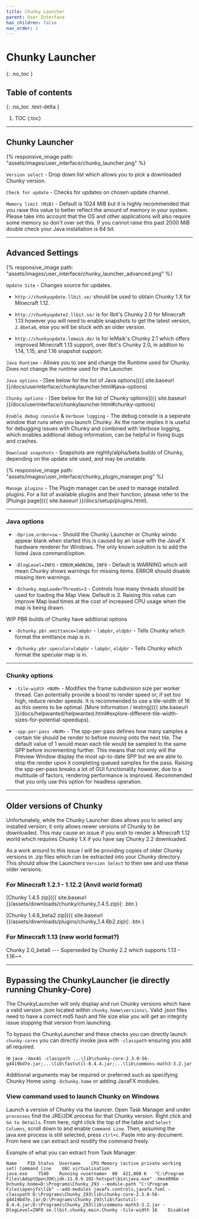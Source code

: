 ```yaml
---
title: Chunky Launcher
parent: User Interface
has_children: false
nav_order: 1
---
```


# Chunky Launcher
{: .no_toc }

## Table of contents
{: .no_toc .text-delta }

1. TOC
{:toc}

---

## Chunky Launcher

{% responsive_image path: "assets/images/user_interface/chunky_launcher.png" %}

`Version select` - Drop down list which allows you to pick a downloaded Chunky version.

`Check for update` - Checks for updates on chosen update channel.

`Memory limit (MiB)` - Default is 1024 MiB but it is highly recommended that you raise this value to better reflect the amount of memory in your system. Please take into account that the OS and other applications will also require some memory so don't over set this. If you cannot raise this past 2000 MiB double check your Java installation is 64 bit.

---

## Advanced Settings

{% responsive_image path: "assets/images/user_interface/chunky_launcher_advanced.png" %}

`Update Site` - Changes source for updates.

- `http://chunkyupdate.llbit.se/` should be used to obtain Chunky 1.X for Minecraft 1.12.

- `http://chunkyupdate2.llbit.se/` is for llbit's Chunky 2.0 for Minecraft 1.13 however you will need to enable snapshots to get the latest version, `2.0beta6`, else you will be stuck with an older version.

- `http://chunkyupdate.lemaik.de/` is for leMaik's Chunky 2.1 which offers improved Minecraft 1.13 support, over llbit's Chunky 2.0, in addtion to 1.14, 1.15, and 1.16 snapshot support.

`Java Runtime` - Allows you to see and change the Runtime used for Chunky. Does not change the runtime used for the Launcher.

`Java options` - [See below for the list of Java options]({{ site.baseurl }}/docs/userinterface/chunkylauncher.html#java-options)

`Chunky options` - [See below for the list of Chunky options]({{ site.baseurl }}/docs/userinterface/chunkylauncher.html#chunky-options)

`Enable debug console` & `Verbose logging` - The debug console is a seperate window that runs when you launch Chunky. As the name implies it is useful for debugging issues with Chunky and combined with Verbose logging, which enables addtional debug information, can be helpful in fixing bugs and crashes.

`Download snapshots` - Snapshots are nightly/alpha/beta builds of Chunky, depending on the update site used, and may be unstable.

{% responsive_image path: "assets/images/user_interface/chunky_plugin_manager.png" %}

`Manage plugins` - The Plugin manager can be used to manage installed plugins. For a list of available plugins and their function, please refer to the [Pluings page]({{ site.baseurl }}/docs/setup/plugins.html).

---

### Java options

- `-Dprism.order=sw` - Should the Chunky Launcher or Chunky windo appear blank when started this is caused by an issue with the JavaFX hardware renderer for Windows. The only known solution is to add the listed Java command/option. 

- `-DlogLevel=INFO` - `ERROR`,`WARNING`, `INFO` - Default is WARNING which will mean Chunky shows warnings for missing items. ERROR should disable missing item warnings.

- `-Dchunky.mapLoaderThreads=3` - Controls how many threads should be used for loading the Map View. Default is 3. Raising this value can improve Map load times at the cost of increased CPU usage when the map is being drawn.

WIP PBR builds of Chunky have addtional options

- `-Dchunky.pbr.emittance=labpbr` - `labpbr`, `oldpbr` - Tells Chunky which format the emittance map is in.

- `-Dchunky.pbr.specular=labpbr` - `labpbr`, `oldpbr` - Tells Chunky which format the specular map is in.

---

### Chunky options

- `-tile-width <NUM>` - Modifies the frame subdivision size per worker thread. Can potentially provide a boost to render speed or, if set too high, reduce render speeds. It is recommended to use a tile-width of 16 as this seems to be optimal. [More information / testing]({{ site.baseurl }}/docs/helpwanted/helpwanted.html#explore-different-tile-width-sizes-for-potential-speedups).

- `-spp-per-pass <NUM>` - The spp-per-pass defines how many samples a certain tile should be render to before moving onto the next tile. The default value of 1 would mean each tile would be sampled to the same SPP before incrementing further. This means that not only will the Preview Window display the most up-to-date SPP but we are able to stop the render upon it completing queued samples for the pass. Raising the spp-per-pass breaks a lot of GUI functionality however, due to a multitude of factors, rendering performance is improved. Recommended that you only use this option for headless operation.

---

## Older versions of Chunky

Unfortunately, while the Chunky Launcher does allows you to select any installed version; it only allows newer versions of Chunky to be downloaded. This may cause an issue if you wish to render a Minecraft 1.12 world which requires Chunky 1.X if you have say Chunky 2.2 downloaded.

As a work around to this issue I will be providing copies of older Chunky versions in .zip files which can be extracted into your Chunky directory. This should allow the Launchers `Version Select` to then see and use these older versions.

### For Minecraft 1.2.1 - 1.12.2 (Anvil world format)

[Chunky 1.4.5 zip]({{ site.baseurl }}/assets/downloads/chunky/chunky_1.4.5.zip){: .btn }

[Chunky 1.4.6_beta2 zip]({{ site.baseurl }}/assets/downloads/plugins/chunky_1.4.6b2.zip){: .btn }

### For Minecraft 1.13 (new world format?)

Chunky 2.0_beta6 --- Superseded by Chunky 2.2 which supports 1.13 - 1.16~+.

---

## Bypassing the ChunkyLauncher (ie directly running Chunky-Core)

The ChunkyLauncher will only display and run Chunky versions which have a valid version .json located within `chunky.home\versions\`. Valid .json files need to have a correct md5 hash and file size else you will get an integrity issue stopping that version from launching.

To bypass the ChunkyLauncher and these checks you can directly launch `chunky-cores` you can directly invoke java with `-classpath` ensuring you add all required.

ie `java -Xmx4G -classpath ...\lib\chunky-core-2.3.0-56-g4419bd7e.jar;...\lib\fastutil-8.4.4.jar;...\lib\commons-math3-3.2.jar`

Additional arguments may be required or preferred such as specifying Chunky Home using `-Dchunky.home` or adding JavaFX modules.

### View command used to launch Chunky on Windows

Launch a version of Chunky via the launcer. Open Task Manager and under `processes` find the JRE/JDK process for that Chunky version. Right click and `Go to Details`. From here, right click the top of the table and `Select Columns`, scroll down to and enable `Command Line`. Then, assuming the java.exe process is still selected, press `ctrl+c`. Paste into any document.  From here we can extract and modify the command freely.

Example of what you can extract from Task Manager:

```
Name	PID	Status	Username	CPU	Memory (active private working set)	Command line	UAC virtualisation
java.exe	7540	Running	<username>	00 	421,008 K	"C:\Program Files\AdoptOpenJDK\jdk-11.0.9.101-hotspot\bin\java.exe" -Xmx4096m -Dchunky.home=D:\Programs\Chunky_293 --module-path "C:\Program Files\openjfx\lib" --add-modules javafx.controls,javafx.fxml -classpath D:\Programs\Chunky_293\lib\chunky-core-2.3.0-56-g4419bd7e.jar;D:\Programs\Chunky_293\lib\fastutil-8.4.4.jar;D:\Programs\Chunky_293\lib\commons-math3-3.2.jar -DlogLevel=INFO se.llbit.chunky.main.Chunky -tile-width 16	Disabled
```
